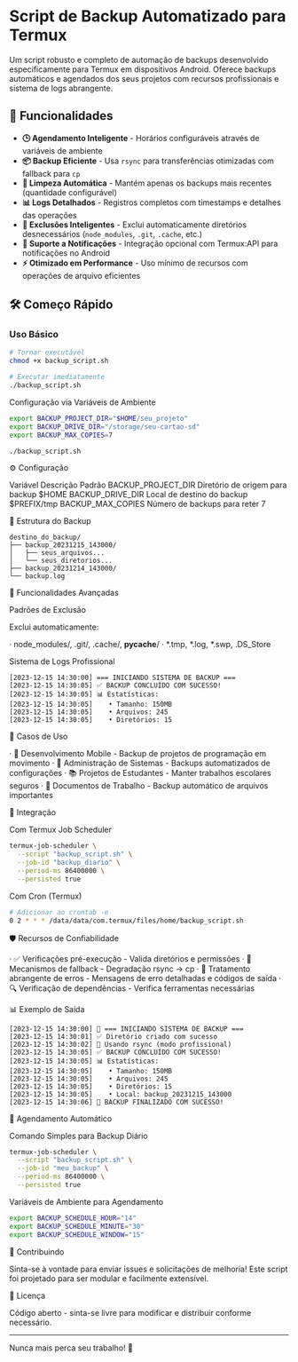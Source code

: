 # Script de Backup Automatizado para Termux

Um script robusto e completo de automação de backups desenvolvido especificamente para Termux em dispositivos Android. Oferece backups automáticos e agendados dos seus projetos com recursos profissionais e sistema de logs abrangente.

## 🚀 Funcionalidades

- **🕒 Agendamento Inteligente** - Horários configuráveis através de variáveis de ambiente
- **📦 Backup Eficiente** - Usa `rsync` para transferências otimizadas com fallback para `cp`
- **🧹 Limpeza Automática** - Mantém apenas os backups mais recentes (quantidade configurável)
- **📊 Logs Detalhados** - Registros completos com timestamps e detalhes das operações
- **🚫 Exclusões Inteligentes** - Exclui automaticamente diretórios desnecessários (`node_modules`, `.git`, `.cache`, etc.)
- **🔔 Suporte a Notificações** - Integração opcional com Termux:API para notificações no Android
- **⚡ Otimizado em Performance** - Uso mínimo de recursos com operações de arquivo eficientes

## 🛠️ Começo Rápido

### Uso Básico
```bash
# Tornar executável
chmod +x backup_script.sh

# Executar imediatamente
./backup_script.sh
```

Configuração via Variáveis de Ambiente

```bash
export BACKUP_PROJECT_DIR="$HOME/seu_projeto"
export BACKUP_DRIVE_DIR="/storage/seu-cartao-sd"
export BACKUP_MAX_COPIES=7

./backup_script.sh
```

⚙️ Configuração

Variável Descrição Padrão
BACKUP_PROJECT_DIR Diretório de origem para backup $HOME
BACKUP_DRIVE_DIR Local de destino do backup $PREFIX/tmp
BACKUP_MAX_COPIES Número de backups para reter 7

📁 Estrutura do Backup

```
destino_do_backup/
├── backup_20231215_143000/
│   ├── seus_arquivos...
│   └── seus_diretorios...
├── backup_20231214_143000/
└── backup.log
```

🔧 Funcionalidades Avançadas

Padrões de Exclusão

Exclui automaticamente:

· node_modules/, .git/, .cache/, __pycache__/
· *.tmp, *.log, *.swp, .DS_Store

Sistema de Logs Profissional

```log
[2023-12-15 14:30:00] === INICIANDO SISTEMA DE BACKUP ===
[2023-12-15 14:30:05] ✅ BACKUP CONCLUÍDO COM SUCESSO!
[2023-12-15 14:30:05] 📊 Estatísticas:
[2023-12-15 14:30:05]    • Tamanho: 150MB
[2023-12-15 14:30:05]    • Arquivos: 245
[2023-12-15 14:30:05]    • Diretórios: 15
```

🎯 Casos de Uso

· 📱 Desenvolvimento Mobile - Backup de projetos de programação em movimento
· 🔧 Administração de Sistemas - Backups automatizados de configurações
· 📚 Projetos de Estudantes - Manter trabalhos escolares seguros
· 💼 Documentos de Trabalho - Backup automático de arquivos importantes

🔄 Integração

Com Termux Job Scheduler

```bash
termux-job-scheduler \
  --script "backup_script.sh" \
  --job-id "backup_diario" \
  --period-ms 86400000 \
  --persisted true
```

Com Cron (Termux)

```bash
# Adicionar ao crontab -e
0 2 * * * /data/data/com.termux/files/home/backup_script.sh
```

🛡️ Recursos de Confiabilidade

· ✅ Verificações pré-execução - Valida diretórios e permissões
· 🔄 Mecanismos de fallback - Degradação rsync → cp
· 📝 Tratamento abrangente de erros - Mensagens de erro detalhadas e códigos de saída
· 🔍 Verificação de dependências - Verifica ferramentas necessárias

📊 Exemplo de Saída

```
[2023-12-15 14:30:00] 🚀 === INICIANDO SISTEMA DE BACKUP ===
[2023-12-15 14:30:01] ✅ Diretório criado com sucesso
[2023-12-15 14:30:02] 🔄 Usando rsync (modo profissional)
[2023-12-15 14:30:05] ✅ BACKUP CONCLUÍDO COM SUCESSO!
[2023-12-15 14:30:05] 📊 Estatísticas:
[2023-12-15 14:30:05]    • Tamanho: 150MB
[2023-12-15 14:30:05]    • Arquivos: 245
[2023-12-15 14:30:05]    • Diretórios: 15
[2023-12-15 14:30:05]    • Local: backup_20231215_143000
[2023-12-15 14:30:06] 🎉 BACKUP FINALIZADO COM SUCESSO!
```

🎯 Agendamento Automático

Comando Simples para Backup Diário

```bash
termux-job-scheduler \
  --script "backup_script.sh" \
  --job-id "meu_backup" \
  --period-ms 86400000 \
  --persisted true
```

Variáveis de Ambiente para Agendamento

```bash
export BACKUP_SCHEDULE_HOUR="14"
export BACKUP_SCHEDULE_MINUTE="30"
export BACKUP_SCHEDULE_WINDOW="15"
```

🤝 Contribuindo

Sinta-se à vontade para enviar issues e solicitações de melhoria! Este script foi projetado para ser modular e facilmente extensível.

📄 Licença

Código aberto - sinta-se livre para modificar e distribuir conforme necessário.

---

Nunca mais perca seu trabalho! 🎉

